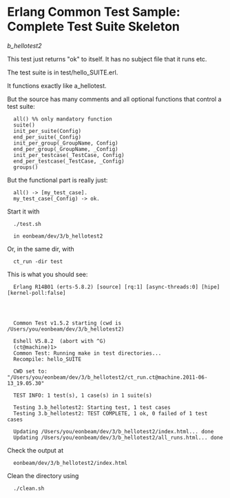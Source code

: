 Erlang Common Test Sample: Complete Test Suite Skeleton
=======================================================
*b_hellotest2*

This test just returns "ok" to itself. It has no subject file that it runs etc.

The test suite is in test/hello_SUITE.erl. 

It functions exactly like a_hellotest.

But the source has many comments and all optional functions that control a test suite:

	  all() %% only mandatory function
	  suite()
	  init_per_suite(Config)
	  end_per_suite(_Config)
	  init_per_group(_GroupName, Config)
	  end_per_group(_GroupName, _Config)
	  init_per_testcase(_TestCase, Config)
	  end_per_testcase(_TestCase, _Config)
	  groups()

But the functional part is really just:
	  
	  all() -> [my_test_case].
	  my_test_case(_Config) -> ok.

Start it with

	  ./test.sh
	
	  in eonbeam/dev/3/b_hellotest2

Or, in the same dir, with

	  ct_run -dir test

This is what you should see:
	  
	  Erlang R14B01 (erts-5.8.2) [source] [rq:1] [async-threads:0] [hipe] [kernel-poll:false]
	  
	  
	  
	  
	  Common Test v1.5.2 starting (cwd is /Users/you/eonbeam/dev/3/b_hellotest2)
	  
	  Eshell V5.8.2  (abort with ^G)
	  (ct@machine)1> 
	  Common Test: Running make in test directories...
	  Recompile: hello_SUITE
	  
	  CWD set to: "/Users/you/eonbeam/dev/3/b_hellotest2/ct_run.ct@machine.2011-06-13_19.05.30"
	  
	  TEST INFO: 1 test(s), 1 case(s) in 1 suite(s)
	  
	  Testing 3.b_hellotest2: Starting test, 1 test cases
	  Testing 3.b_hellotest2: TEST COMPLETE, 1 ok, 0 failed of 1 test cases
	  
	  Updating /Users/you/eonbeam/dev/3/b_hellotest2/index.html... done
	  Updating /Users/you/eonbeam/dev/3/b_hellotest2/all_runs.html... done	  

Check the output at

	  eonbeam/dev/3/b_hellotest2/index.html
	  
Clean the directory using 

	  ./clean.sh